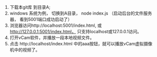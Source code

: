1. 下载本git库 到目录A;
2. windows 系统为例， 切换到A目录， node index.js （启动后台的文件服务器， 看到5001端口成功启动了）
3. 浏览器访问http://localhost:5001/index.html, 或 http://127.0.0.1:5001/index.html， 只支持localhost或127.0.0.1访问。
4. 打开vCam软件，并播放一段本地视频文件。
5. 点击 http://localhost/index.html 中的aaa按钮，就可以播放vCam虚拟摄像机中的视频了。

